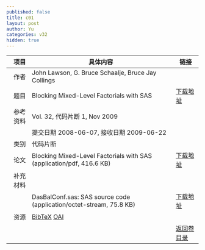 ```yaml
---
published: false
title: c01
layout: post
author: Yu
categories: v32
hidden: true
---
```


| 项目 | 具体内容 | 链接 |
|---:|---|---|
| 作者 | John Lawson, G.  Bruce Schaalje, Bruce  Jay  Collings| |
| 题目 |Blocking Mixed-Level Factorials with SAS | [下载地址](http://www.jstatsoft.org/v32/c01/paper) |
| 参考资料 |Vol. 32, 代码片断 1, Nov 2009 | |
| | 提交日期 2008-06-07, 接收日期 2009-06-22| | 
| 类别 | 代码片断| |
| 论文 | Blocking Mixed-Level Factorials with SAS  (application/pdf, 416.6 KB)| [下载地址](http://www.jstatsoft.org/v32/c01/paper) |
| 补充材料 | | |
| |DasBalConf.sas: SAS source code  (application/octet-stream, 75.8 KB)|  [下载地址](http://www.jstatsoft.org/v32/c01/supp/1) |
| 资源 | [BibTeX](http://www.jstatsoft.org/v32/c01/bibtex) [OAI](http://www.jstatsoft.org/oai?verb=GetRecord&identifier=oai.jstatsoft/v32/c01&prefix=oai_dc)| |
| |  | [返回卷目录]({{site.baseurl}}/volume/v32.html) |